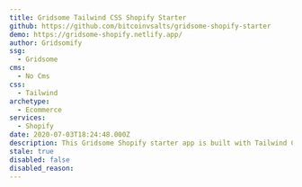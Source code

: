 ```yaml
---
title: Gridsome Tailwind CSS Shopify Starter
github: https://github.com/bitcoinvsalts/gridsome-shopify-starter
demo: https://gridsome-shopify.netlify.app/
author: Gridsomify
ssg:
  - Gridsome
cms:
  - No Cms
css:
  - Tailwind
archetype:
  - Ecommerce
services:
  - Shopify
date: 2020-07-03T18:24:48.000Z
description: This Gridsome Shopify starter app is built with Tailwind CSS.
stale: true
disabled: false
disabled_reason: 
---
```

